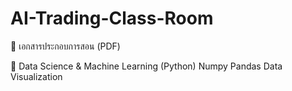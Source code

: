 # AI-Trading-Class-Room
📖 เอกสารประกอบการสอน (PDF)

🎯 Data Science & Machine Learning (Python)
Numpy
Pandas
Data Visualization
